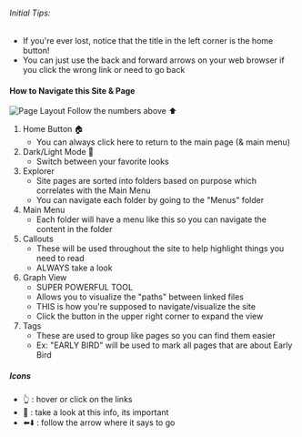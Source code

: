 ###### Initial Tips:
- If you're ever lost, notice that the title in the left corner is the home button!
- You can just use the back and forward arrows on your web browser if you click the wrong link or need to go back

#### How to Navigate this Site & Page

![Page Layout](Page%20Layout.png)
Follow the numbers above ⬆️
1. Home Button 🏠
	- You can always click here to return to the main page (& main menu)
2. Dark/Light Mode 🌙
	- Switch between your favorite looks
3. Explorer 
	- Site pages are sorted into folders based on purpose which correlates with the Main Menu
	- You can navigate each folder by going to the "Menus" folder
4. Main Menu 
	- Each folder will have a menu like this so you can navigate the content in the folder
5. Callouts
	- These will be used throughout the site to help highlight things you need to read
	- ALWAYS take a look
6. Graph View
    - SUPER POWERFUL TOOL
    - Allows you to visualize the "paths" between linked files
    - THIS is how you're supposed to navigate/visualize the site
    - Click the button in the upper right corner to expand the view
7. Tags
    - These are used to group like pages so you can find them easier
    - Ex: "EARLY BIRD" will be used to mark all pages that are about Early Bird

##### Icons
- 👆 : hover or click on the links
- 🔎 : take a look at this info, its important
- ⬅️⬇️ : follow the arrow where it says to go




